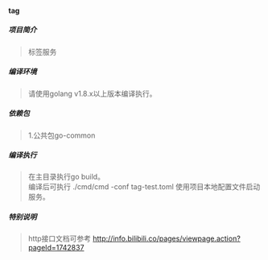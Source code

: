 #### tag   

##### 项目简介
> 标签服务   

##### 编译环境
> 请使用golang v1.8.x以上版本编译执行。  

##### 依赖包
> 1.公共包go-common  

##### 编译执行
> 在主目录执行go build。   
> 编译后可执行 ./cmd/cmd -conf tag-test.toml 使用项目本地配置文件启动服务。  


##### 特别说明  
> http接口文档可参考 http://info.bilibili.co/pages/viewpage.action?pageId=1742837